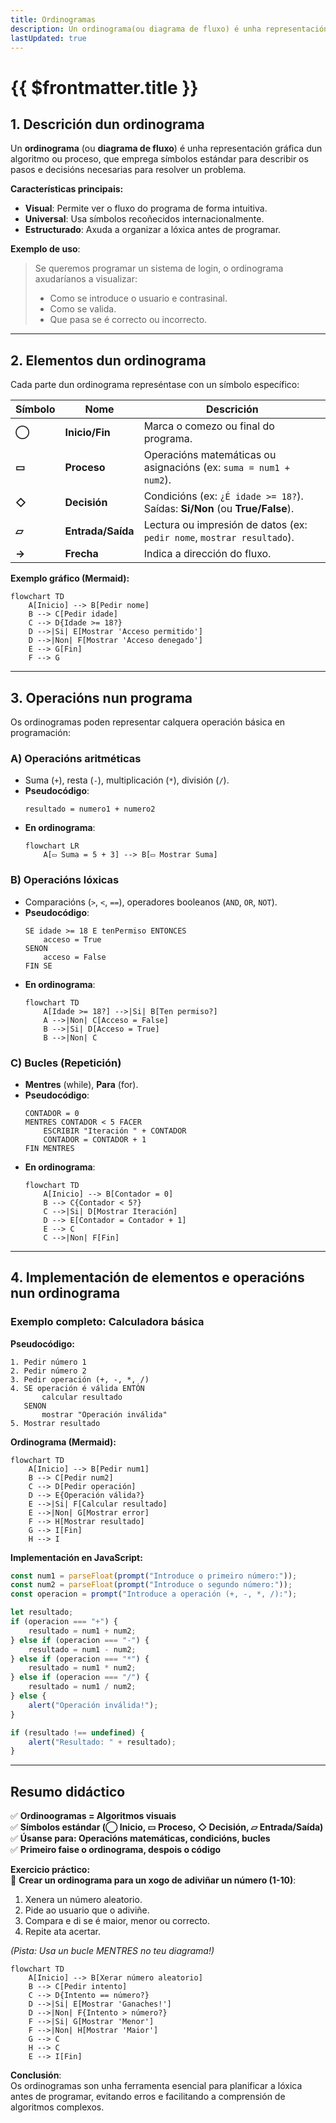 ```yaml
---
title: Ordinogramas
description: Un ordinograma(ou diagrama de fluxo) é unha representación gráfica dun algoritmo ou proceso. 
lastUpdated: true
---
```


# {{ $frontmatter.title }}

## **1. Descrición dun ordinograma**  

Un **ordinograma** (ou **diagrama de fluxo**) é unha representación gráfica dun algoritmo ou proceso, que emprega símbolos estándar para describir os pasos e decisións necesarias para resolver un problema.  

**Características principais:**  
- **Visual**: Permite ver o fluxo do programa de forma intuitiva.  
- **Universal**: Usa símbolos recoñecidos internacionalmente.  
- **Estructurado**: Axuda a organizar a lóxica antes de programar.  

**Exemplo de uso**:  
> Se queremos programar un sistema de login, o ordinograma axudaríanos a visualizar:  
> - Como se introduce o usuario e contrasinal.  
> - Como se valida.  
> - Que pasa se é correcto ou incorrecto.  

---

## **2. Elementos dun ordinograma**  

Cada parte dun ordinograma represéntase con un símbolo específico:  

| **Símbolo** | **Nome**          | **Descrición**                                                              |
| ----------- | ----------------- | --------------------------------------------------------------------------- |
| **◯**       | **Inicio/Fin**    | Marca o comezo ou final do programa.                                        |
| **▭**       | **Proceso**       | Operacións matemáticas ou asignacións (ex: `suma = num1 + num2`).           |
| **◇**       | **Decisión**      | Condicións (ex: `¿É idade >= 18?`). Saídas: **Si/Non** (ou **True/False**). |
| **▱**       | **Entrada/Saída** | Lectura ou impresión de datos (ex: `pedir nome`, `mostrar resultado`).      |
| **→**       | **Frecha**        | Indica a dirección do fluxo.                                                |

**Exemplo gráfico (Mermaid):**  
```mermaid
flowchart TD
    A[Inicio] --> B[Pedir nome]
    B --> C[Pedir idade]
    C --> D{Idade >= 18?}
    D -->|Si| E[Mostrar 'Acceso permitido']
    D -->|Non| F[Mostrar 'Acceso denegado']
    E --> G[Fin]
    F --> G
```

---

## **3. Operacións nun programa**  

Os ordinogramas poden representar calquera operación básica en programación:  

### **A) Operacións aritméticas**  
- Suma (`+`), resta (`-`), multiplicación (`*`), división (`/`).  
- **Pseudocódigo**:  
  ```
  resultado = numero1 + numero2
  ```
- **En ordinograma**:  
  ```mermaid
  flowchart LR
      A[▭ Suma = 5 + 3] --> B[▭ Mostrar Suma]
  ```

### **B) Operacións lóxicas**  
- Comparacións (`>`, `<`, `==`), operadores booleanos (`AND`, `OR`, `NOT`).  
- **Pseudocódigo**:  
  ```
  SE idade >= 18 E tenPermiso ENTONCES
      acceso = True
  SENON
      acceso = False
  FIN SE
  ```
- **En ordinograma**:  
  ```mermaid
  flowchart TD
      A[Idade >= 18?] -->|Si| B[Ten permiso?]
      A -->|Non| C[Acceso = False]
      B -->|Si| D[Acceso = True]
      B -->|Non| C
  ```

### **C) Bucles (Repetición)**  
- **Mentres** (while), **Para** (for).  
- **Pseudocódigo**:  
  ```
  CONTADOR = 0
  MENTRES CONTADOR < 5 FACER
      ESCRIBIR "Iteración " + CONTADOR
      CONTADOR = CONTADOR + 1
  FIN MENTRES
  ```
- **En ordinograma**:  
  ```mermaid
  flowchart TD
      A[Inicio] --> B[Contador = 0]
      B --> C{Contador < 5?}
      C -->|Si| D[Mostrar Iteración]
      D --> E[Contador = Contador + 1]
      E --> C
      C -->|Non| F[Fin]
  ```

---

## **4. Implementación de elementos e operacións nun ordinograma**  

### **Exemplo completo: Calculadora básica**  

**Pseudocódigo:**  
```
1. Pedir número 1
2. Pedir número 2
3. Pedir operación (+, -, *, /)
4. SE operación é válida ENTÓN
       calcular resultado
   SENON
       mostrar "Operación inválida"
5. Mostrar resultado
```

**Ordinograma (Mermaid):**  
```mermaid
flowchart TD
    A[Inicio] --> B[Pedir num1]
    B --> C[Pedir num2]
    C --> D[Pedir operación]
    D --> E{Operación válida?}
    E -->|Si| F[Calcular resultado]
    E -->|Non| G[Mostrar error]
    F --> H[Mostrar resultado]
    G --> I[Fin]
    H --> I
```

**Implementación en JavaScript:**  
```javascript
const num1 = parseFloat(prompt("Introduce o primeiro número:"));
const num2 = parseFloat(prompt("Introduce o segundo número:"));
const operacion = prompt("Introduce a operación (+, -, *, /):");

let resultado;
if (operacion === "+") {
    resultado = num1 + num2;
} else if (operacion === "-") {
    resultado = num1 - num2;
} else if (operacion === "*") {
    resultado = num1 * num2;
} else if (operacion === "/") {
    resultado = num1 / num2;
} else {
    alert("Operación inválida!");
}

if (resultado !== undefined) {
    alert("Resultado: " + resultado);
}
```

---

## **Resumo didáctico**  

✅ **Ordinoogramas = Algoritmos visuais**  
✅ **Símbolos estándar (◯ Inicio, ▭ Proceso, ◇ Decisión, ▱ Entrada/Saída)**  
✅ **Úsanse para: Operacións matemáticas, condicións, bucles**  
✅ **Primeiro faise o ordinograma, despois o código**  

**Exercicio práctico:**  
🔹 **Crear un ordinograma para un xogo de adiviñar un número (1-10)**:  
1. Xenera un número aleatorio.  
2. Pide ao usuario que o adiviñe.  
3. Compara e di se é maior, menor ou correcto.  
4. Repite ata acertar.  

*(Pista: Usa un bucle MENTRES no teu diagrama!)*  

```mermaid
flowchart TD
    A[Inicio] --> B[Xerar número aleatorio]
    B --> C[Pedir intento]
    C --> D{Intento == número?}
    D -->|Si| E[Mostrar 'Ganaches!']
    D -->|Non| F{Intento > número?}
    F -->|Si| G[Mostrar 'Menor']
    F -->|Non| H[Mostrar 'Maior']
    G --> C
    H --> C
    E --> I[Fin]
```

**Conclusión**:  
Os ordinogramas son unha ferramenta esencial para planificar a lóxica antes de programar, evitando erros e facilitando a comprensión de algoritmos complexos.